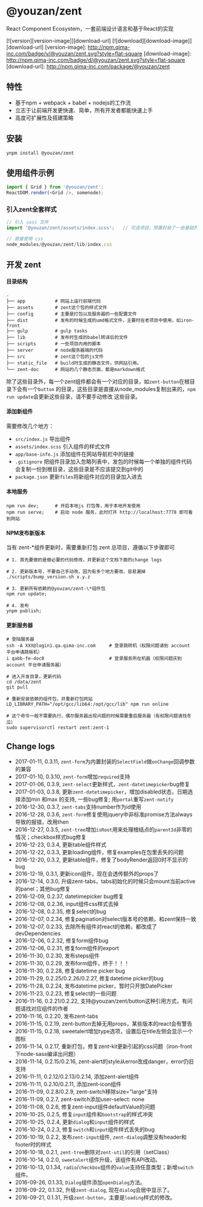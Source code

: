 # @youzan/zent

React Component Ecosystem，一套前端设计语言和基于React的实现

[![version][version-image]][download-url]
[![download][download-image]][download-url]
[version-image]: http://npm.qima-inc.com/badge/v/@youzan/zent.svg?style=flat-square
[download-image]: http://npm.qima-inc.com/badge/d/@youzan/zent.svg?style=flat-square
[download-url]: http://npm.qima-inc.com/package/@youzan/zent

## 特性

* 基于npm + webpack + babel + nodejs的工作流
* 立志于让前端开发更快速、简单，所有开发者都能快速上手
* 高度可扩展性及搭建策略

## 安装

```shell
ynpm install @youzan/zent
```

## 使用组件示例

```js
import { Grid } from '@youzan/zent';
ReactDOM.render(<Grid />, somenode);
```

### 引入zent全套样式

```js
// 引入 sass 文件
import '@youzan/zent/assets/index.scss';   // 可选项目，预置封装了一些基础界面级的样式

// 直接使用 css
node_modules/@youzan/zent/lib/index.css
```

## 开发 zent

#### 目录结构

```shell
.
├── app           # 网站上运行前端代码
├── assets        # zent这个包的样式文件
├── config        # 主要是打包以及服务器的一些配置文件
├── dist          # 发布的时候生成的umd格式文件，主要时在老项目中使用，如iron-front
├── gulp          # gulp tasks
├── lib           # 发布时生成的babel转译后的文件
├── scripts       # 一些项目内用的脚本
├── server        # node服务器端的代码
├── src           # zent这个包的js文件
├── static_file   # build时生成的静态文件，供网站引用。
└── zent-doc      # 网站的几个静态页面，都是markdown格式

```

除了这些目录外，每一个zent组件都会有一个对应的目录，如`zent-button`在根目录下会有一个`button`
的目录，这些目录是直接从node_modules复制出来的，`npm run update`会更新这些目录，请不要手动修改
这些目录。

#### 添加新组件

需要修改几个地方：

* `src/index.js` 导出组件
* `assets/index.scss` 引入组件的样式文件
* `app/base-info.js` 添加组件在网站导航栏中的链接
* `.gitignore` 把组件目录加入忽略列表中，发包的时候每一个单独的组件代码会复制一份到根目录，这些目录是不应该提交到git中的
* `package.json` 更新`files`将新组件对应的目录加入进去

#### 本地服务

```shell
npm run dev;      # 开启本地js 打包等，用于本地开发使用
npm run serve;    # 启动 node 服务，此时打开 http://localhost:7778 即可看到网站
```

#### NPM发布新版本

当有 zent-\*组件更新时，需要重新打包 zent 总项目，遵循以下步骤即可

```shell
# 1. 首先要做的是做必要的代码修改，并更新这个文档下面的change logs

# 2. 更新版本号，不要自己手动改，因为有多个地方要改，容易漏掉
./scripts/bump_version.sh x.y.z

# 3. 更新所有依赖的@youzan/zent-\*组件包
npm run update;

# 4. 发布
ynpm publish;
```

#### 更新服务器

```shell
# 登陆服务器
ssh -A XXX@login1.qa.qima-inc.com     # 登录跳转机（权限问题请到 account 平台申请跳板机）
i qabb-fe-doc0                        # 登录服务所在机器（权限问题庆到 account 平台申请服务器）

# 进入开发目录，更新代码
cd /data/zent
git pull

# 重新安装依赖的组件包，并重新打包网站
LD_LIBRARY_PATH="/opt/gcc/lib64:/opt/gcc/lib" npm run online

# 这个命令一般不需要执行，偶尔服务器出现问题的时候需要重启服务器（有权限问题请找冬瓜）
sudo supervisorctl restart zent:zent-1
```

## Change logs

* 2017-01-11, 0.3.11, `zent-form`为内置封装的`SelectField`做`onChange`回调参数的兼容
* 2017-01-10, 0.3.10, `zent-form`增加`required`支持
* 2017-01-06, 0.3.9, `zent-select`更新样式，`zent-datetimepicker`bug修复
* 2017-01-03, 0.3.8, 更新`zent-datetimepicker`，增加disabled状态，日期选择添加min 和max 的支持, 一些bug修复; 用`portal`重写`zent-notify`
* 2016-12-30, 0.3.7, `zent-tabs`支持number作为id使用
* 2016-12-28, 0.3.6, `zent-form`修复使用jquery中非标准promise方法always导致的报错，改用then
* 2016-12-27, 0.3.5, `zent-tree`增加`isRoot`用来处理根结点的`parentId`非零的情况；checkbox样式bug修复
* 2016-12-23, 0.3.4, 更新table组件样式
* 2016-12-22, 0.3.3, 更新loading组件，修复examples在包里丢失的问题
* 2016-12-20, 0.3.2, 更新table组件，修复了bodyRender返回0时不显示的bug
* 2016-12-19, 0.3.1, 更新icon组件，现在会透传额外的props了
* 2016-12-14, 0.3.0, 升级zent-tabs，tabs初始化的时候只会mount当前active的panel；其他bug修复
* 2016-12-09, 0.2.37, datetimepicker bug修复
* 2016-12-08, 0.2.36, input组件css样式去掉
* 2016-12-08, 0.2.35, 修复select的bug
* 2016-12-07, 0.2.34, 修复pagination对select版本号的依赖，和zent保持一致
* 2016-12-07, 0.2.33, 去除所有组件对react的依赖，都改成了devDependencies
* 2016-12-06, 0.2.32, 修复form组件bug
* 2016-12-06, 0.2.31, 修复form组件的export
* 2016-11-30, 0.2.30, 发布steps组件
* 2016-11-30, 0.2.29, 发布form组件，终于！！！
* 2016-11-30, 0.2.28, 修复datetime picker bug
* 2016-11-29, 0.2.25/0.2.26/0.2.27, 修复datetime picker的bug
* 2016-11-28, 0.2.24, 发布datetime picker，暂时只开放DatePicker
* 2016-11-23, 0.2.23, 修复select的一些问题
* 2016-11-16, 0.2.21/0.2.22, 支持@youzan/zent/button这种引用方式，有问题请找对应组件的作者
* 2016-11-16, 0.2.20, 发布zent-tabs
* 2016-11-15, 0.2.19, zent-button去掉无用props，某些版本的react会有警告
* 2016-11-15, 0.2.18, sweetalert增加type选项，设置后在title左侧会显示一个图标
* 2016-11-14, 0.2.17, 重新打包，修复zent-kit更新引起的css问题（iron-front下node-sass编译出问题）
* 2016-11-14, 0.2.15/0.2.16, zent-alert的style从error改成danger，error仍旧支持
* 2016-11-11, 0.2.12/0.2.13/0.2.14, 添加zent-alert组件
* 2016-11-11, 0.2.10/0.2.11, 添加zent-icon组件
* 2016-11-09, 0.2.8/0.2.9, zent-switch移除size="large"支持
* 2016-11-09, 0.2.7, zent-switch添加user-select: none
* 2016-11-08, 0.2.6, 修复zent-input组件defaultValue的问题
* 2016-10-25, 0.2.5, 修复`input`组件和`bootstrap`的样式冲突
* 2016-10-25, 0.2.4, 更新`dialog`和`input`组件的样式
* 2016-10-24, 0.2.3, 修复`switch`和`input`组件样式丢失的bug
* 2016-10-19, 0.2.2, 发布`zent-input`组件, `zent-dialog`调整没有header和footer时的样式
* 2016-10-18, 0.2.1, `zent-tree`删除对`zent-util`的引用（setClass）
* 2016-10-14, 0.2.0, `sweetalert`组件升级，该组件有API改动。
* 2016-10-13, 0.1.34, `radio`/`checkbox`组件的`value`支持任意类型；新增`switch`组件。
* 2016-09-26, 0.1.33, `Dialog`组件添加`openDialog`方法。
* 2016-09-22, 0.1.32, 升级`zent-dialog`, 现在`dialog`会居中显示了。
* 2016-09-21, 0.1.31, 升级`zent-button`，主要是`loading`样式的修改。
